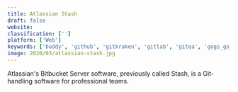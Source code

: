 ```yaml
---
title: Atlassian Stash
draft: false 
website: 
classification: ['']
platform: ['Web']
keywords: ['buddy', 'github', 'gitkraken', 'gitlab', 'gitea', 'gogs_go_git_service', 'jira', 'launchpad', 'redmine', 'smartgit', 'sourcetree', 'tortoisegit', 'xltrail', 'cgit', 'pre-commit']
image: 2020/03/atlassian-stash.jpg
---
```

Atlassian's Bitbucket Server software, previously called Stash, is a Git-handling software for professional teams.
